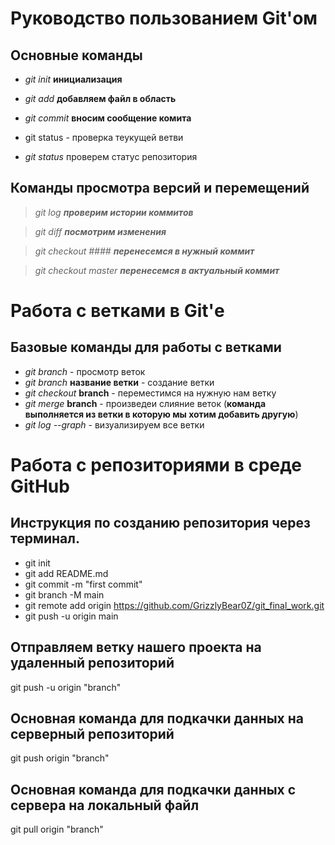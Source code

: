 # Руководство пользованием Git'ом

## Основные команды

- *git init* **инициализация**

- *git add* **добавляем файл в область**

- *git commit* **вносим сообщение комита**

- git status - проверка теукущей ветви
- *git status* проверем статус репозитория

## Команды просмотра версий и перемещений

> *git log* ***проверим истории коммитов***

> *git diff* ***посмотрим изменения***

> *git checkout ####* ***перенесемся в нужный коммит***

> *git checkout master* ***перенесемся в актуальный коммит***

# Работа с ветками в Git'е

## Базовые  команды для работы с ветками

* *git branch* - просмотр веток
* *git branch* **название ветки** - создание ветки
* *git checkout* **branch** - переместимся на нужную нам ветку 
* *git merge* **branch** - произведеи слияние веток (**команда выполняется из ветки в которую мы хотим добавить другую**)
* *git log --graph* - визуализируем все ветки


# Работа с репозиториями в среде GitHub

## Инструкция по созданию репозитория через терминал.

* git init
* git add README.md
* git commit -m "first commit"
* git branch -M main
* git remote add origin https://github.com/GrizzlyBear0Z/git_final_work.git
* git push -u origin main

## Отправляем ветку нашего проекта на удаленный репозиторий
git push -u origin "branch"

## Основная команда для подкачки данных на серверный репозиторий
git push origin "branch"

## Основная команда для  подкачки данных с сервера на локальный файл 
git pull origin "branch"
